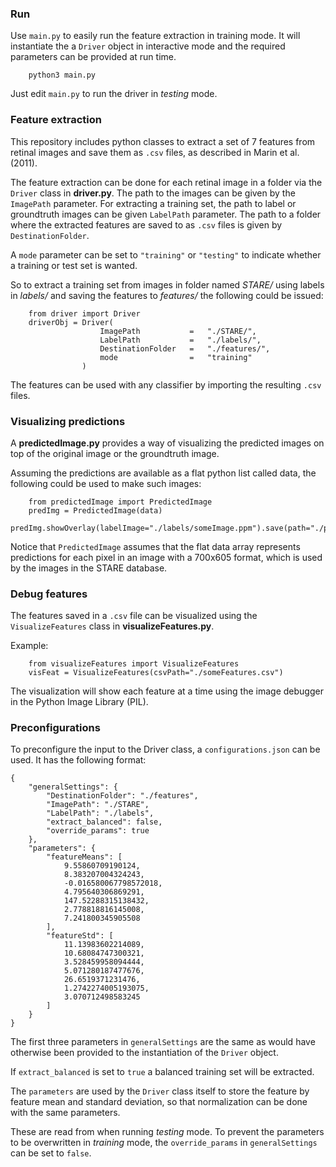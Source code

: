 ### Run 

Use `main.py` to easily run the feature extraction in training mode. It will 
instantiate the a `Driver` object in interactive mode and the required 
parameters can be provided at run time.

```
    python3 main.py
```

Just edit `main.py` to run the driver in *testing* mode.

### Feature extraction

This repository includes python classes to extract a set of 7 features from 
retinal images and save them as `.csv` files, as described in Marin et al. (2011). 

The feature extraction can be done for each retinal image in a folder via the 
`Driver` class in **driver.py**.
The path to the images can be given by the `ImagePath` parameter. For extracting 
a training set, the path to label or groundtruth images can be given `LabelPath` 
parameter. The path to a folder where the extracted features are saved to as 
`.csv` files is given by `DestinationFolder`. 

A `mode` parameter can be set to `"training"` or `"testing"` to indicate whether
a training or test set is wanted.

So to extract a training set from images in folder named *STARE/* using labels in 
*labels/* and saving the features to *features/* the following could be issued:

```
    from driver import Driver
    driverObj = Driver(
                    ImagePath           =   "./STARE/", 
                    LabelPath           =   "./labels/",
                    DestinationFolder   =   "./features/",
                    mode                =   "training"
                )
```


The features can be used with any classifier by importing the resulting `.csv` files.

### Visualizing predictions
A **predictedImage.py** provides a way of visualizing the predicted images on top of 
the original image or the groundtruth image. 

Assuming the predictions are available as a flat python list called data, the following
could be used to make such images:
```
    from predictedImage import PredictedImage
    predImg = PredictedImage(data)
    predImg.showOverlay(labelImage="./labels/someImage.ppm").save(path="./predictedImage.png")
```

Notice that `PredictedImage` assumes that the flat data array represents predictions for 
each pixel in an image with a 700x605 format, which is used by the images in the STARE
database. 

### Debug features

The features saved in a `.csv` file can be visualized using the `VisualizeFeatures` class
in **visualizeFeatures.py**. 

Example:

```
    from visualizeFeatures import VisualizeFeatures
    visFeat = VisualizeFeatures(csvPath="./someFeatures.csv")
```

The visualization will show each feature at a time using the image debugger in the 
Python Image Library (PIL).

### Preconfigurations

To preconfigure the input to the Driver class, a `configurations.json` can be used. 
It has the following format:

```
{
    "generalSettings": {
        "DestinationFolder": "./features",
        "ImagePath": "./STARE",
        "LabelPath": "./labels",
        "extract_balanced": false,
        "override_params": true
    },
    "parameters": {
        "featureMeans": [
            9.55860709190124,
            8.383207004324243,
            -0.016580067798572018,
            4.795640306869291,
            147.52288315138432,
            2.778818816145008,
            7.241800345905508
        ],
        "featureStd": [
            11.13983602214089,
            10.68084747300321,
            3.528459958094444,
            5.071280187477676,
            26.6519371231476,
            1.2742274005193075,
            3.070712498583245
        ]
    }
}
```

The first three parameters in `generalSettings` are the same as would have
otherwise been provided to the instantiation of the `Driver` object.

If `extract_balanced` is set to `true` a balanced training set will be extracted.

The `parameters` are used by the `Driver` class itself to store the feature by
feature mean and standard deviation, so that normalization can be done with
the same parameters.

These are read from when running *testing* mode. To prevent the parameters
to be overwritten in *training* mode, the `override_params` in `generalSettings`
can be set to `false`.
